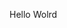Hello Wolrd












































































































































































































































































































































































































































































































































































































































































































































































































































































































































































































































































































































































































































































































































































































































































































































































































































































































































